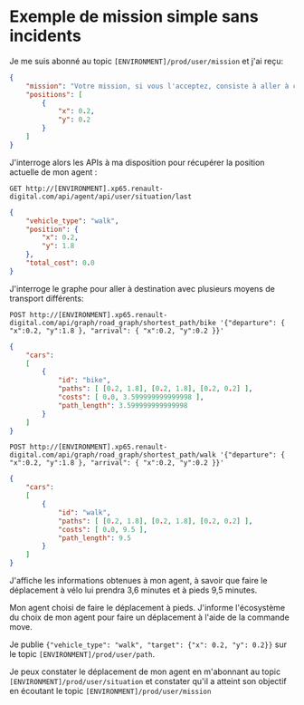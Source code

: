 # Exemple de mission simple sans incidents

Je me suis abonné au topic `[ENVIRONMENT]/prod/user/mission` et j'ai reçu:

```json
{
    "mission": "Votre mission, si vous l'acceptez, consiste à aller à cet endroit le plus rapidement possible.",
    "positions": [
        {
            "x": 0.2,
            "y": 0.2
        }
    ]
}
```

J'interroge alors les APIs à ma disposition pour récupérer la position actuelle de mon agent :

`GET http://[ENVIRONMENT].xp65.renault-digital.com/api/agent/api/user/situation/last`  

```json
{
    "vehicle_type": "walk",
    "position": {
        "x": 0.2,
        "y": 1.8
    },
    "total_cost": 0.0
}
```

J'interroge le graphe pour aller à destination avec plusieurs moyens de transport différents:

`POST http://[ENVIRONMENT].xp65.renault-digital.com/api/graph/road_graph/shortest_path/bike '{"departure": { "x":0.2, "y":1.8 }, "arrival": { "x":0.2, "y":0.2 }}'`

```json
{
    "cars": 
    [
        {
            "id": "bike", 
            "paths": [ [0.2, 1.8], [0.2, 1.8], [0.2, 0.2] ], 
            "costs": [ 0.0, 3.599999999999998 ], 
            "path_length": 3.599999999999998
        }
    ]
}
```

`POST http://[ENVIRONMENT].xp65.renault-digital.com/api/graph/road_graph/shortest_path/walk '{"departure": { "x":0.2, "y":1.8 }, "arrival": { "x":0.2, "y":0.2 }}'`

```json
{
    "cars": 
    [
        {
            "id": "walk", 
            "paths": [ [0.2, 1.8], [0.2, 1.8], [0.2, 0.2] ], 
            "costs": [ 0.0, 9.5 ], 
            "path_length": 9.5
        }
    ]
}
```

J'affiche les informations obtenues à mon agent, à savoir que faire le déplacement à vélo lui prendra 3,6 minutes et à pieds 9,5 minutes.

Mon agent choisi de faire le déplacement à pieds. J'informe l'écosystème du choix de mon agent pour faire un déplacement à l'aide de la commande move.

Je publie `{"vehicle_type": "walk", "target": {"x": 0.2, "y": 0.2}}` sur le topic `[ENVIRONMENT]/prod/user/path`.

Je peux constater le déplacement de mon agent en m'abonnant au topic `[ENVIRONMENT]/prod/user/situation` et constater qu'il a atteint son objectif en écoutant le topic `[ENVIRONMENT]/prod/user/mission`
